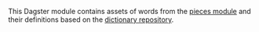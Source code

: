 This Dagster module contains assets of words from the [pieces module](https://github.com/natureframework/dagster-pieces) and their definitions based on the [dictionary repository](https://github.com/ivandustin/dictionary).